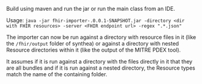 Build using maven and run the jar or run the main class from an IDE.

Usage: `java -jar fhir-importer-.0.0.1-SNAPSHOT.jar -directory <dir with FHIR resources> -server <FHIR endpoint url> -regex ".*.json"`

The importer can now be run against a directory with resource files in it (like the `/fhir/output` folder of synthea) or against a directory with nested Resource directories within it (like the output of the MITRE PDEX tool).

It assumes if it is run against a directory with the files directly in it that they are all bundles and if it is run against a nested directory, the Resource types match the name of the containing folder.
